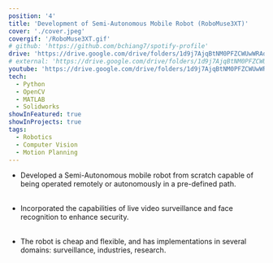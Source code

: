 ```yaml
---
position: '4'
title: 'Development of Semi-Autonomous Mobile Robot (RoboMuse3XT)'
cover: './cover.jpeg'
covergif: '/RoboMuse3XT.gif'
# github: 'https://github.com/bchiang7/spotify-profile'
drive: 'https://drive.google.com/drive/folders/1d9j7AjqBtNM0PFZCWUwWRAdIs6ovNKb0?usp=sharing'
# external: 'https://drive.google.com/drive/folders/1d9j7AjqBtNM0PFZCWUwWRAdIs6ovNKb0?usp=sharing'
youtube: 'https://drive.google.com/drive/folders/1d9j7AjqBtNM0PFZCWUwWRAdIs6ovNKb0?usp=sharing'
tech:
  - Python
  - OpenCV
  - MATLAB
  - Solidworks
showInFeatured: true
showInProjects: true
tags:
  - Robotics
  - Computer Vision
  - Motion Planning
---
```


- Developed a Semi-Autonomous mobile robot from scratch capable of being operated remotely or autonomously in a pre-defined path.<br><br>

- Incorporated the capabilities of live video surveillance and face recognition to enhance security.<br><br>

- The robot is cheap and flexible, and has implementations in several domains: surveillance, industries, research.

<!-- Collaborated with the [Developer Team](https://caimconsulting.in/developers/?) to develop the front-end and deploy the website on Heroku for a pro-bono legal startup [Caim Consulting](https://caimconsulting.in/). -->
